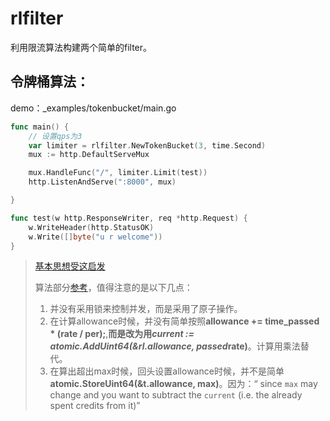 # rlfilter

利用限流算法构建两个简单的filter。

## 令牌桶算法：

demo：_examples/tokenbucket/main.go

```go
func main() {
	// 设置qps为3
	var limiter = rlfilter.NewTokenBucket(3, time.Second)
	mux := http.DefaultServeMux

	mux.HandleFunc("/", limiter.Limit(test))
	http.ListenAndServe(":8000", mux)

}

func test(w http.ResponseWriter, req *http.Request) {
	w.WriteHeader(http.StatusOK)
	w.Write([]byte("u r welcome"))
}
```

> [基本思想受这启发](https://stackoverflow.com/questions/667508/whats-a-good-rate-limiting-algorithm/668327#668327)
>
> 算法部分[参考](https://github.com/bsm/ratelimit)，值得注意的是以下几点：
>
> 1. 并没有采用锁来控制并发，而是采用了原子操作。
> 2. 在计算allowance时候，并没有简单按照**allowance += time_passed * (rate / per);**,**而是改为用*current := atomic.AddUint64(&rl.allowance, passed*rate)**。计算用乘法替代。
> 3. 在算出超出max时候，回头设置allowance时候，并不是简单**atomic.StoreUint64(&t.allowance, max)**。因为：“ since `max` may change and you want to subtract the `current` (i.e. the already spent credits from it)”

